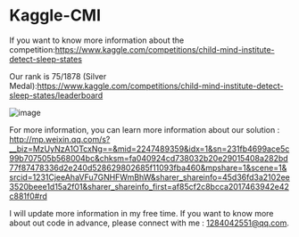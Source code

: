 # Kaggle-CMI

If you want to know more information about the competition:https://www.kaggle.com/competitions/child-mind-institute-detect-sleep-states

Our rank is 75/1878 (Silver Medal):https://www.kaggle.com/competitions/child-mind-institute-detect-sleep-states/leaderboard

![image](https://github.com/LRQ577/Kaggle-CMI/assets/119293404/5d07cc39-d542-4675-99af-46a97bba0e3e)




For more information, you can learn more information about our solution : http://mp.weixin.qq.com/s?__biz=MzUyNzA1OTcxNg==&mid=2247489359&idx=1&sn=231fb4699ace5c99b707505b568004bc&chksm=fa040924cd738032b20e29015408a282bd77f87478336d2e240d528629802685f11093fba460&mpshare=1&scene=1&srcid=1231CjeeAhaVFu7GNHFWmBhW&sharer_shareinfo=45d36fd3a2102ee3520beee1d15a2f01&sharer_shareinfo_first=af85cf2c8bcca2017463942e42c881f0#rd

I will update more information in my free time.
If you want to know more about out code in advance, please connect with me : 1284042551@qq.com.
